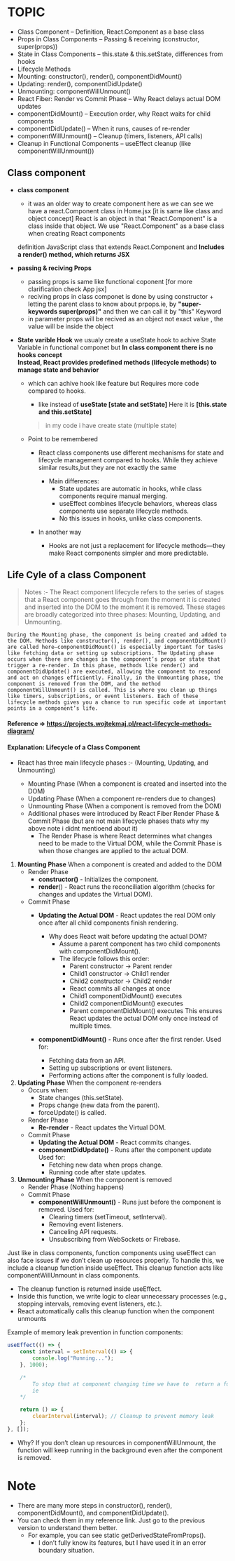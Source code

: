 # TOPIC
* Class Component – Definition, React.Component as a base class
* Props in Class Components – Passing & receiving (constructor, super(props))
* State in Class Components – this.state & this.setState, differences from hooks
* Lifecycle Methods
* Mounting: constructor(), render(), componentDidMount()
* Updating: render(), componentDidUpdate()
* Unmounting: componentWillUnmount()
* React Fiber: Render vs Commit Phase – Why React delays actual DOM updates
* componentDidMount() – Execution order, why React waits for child components
* componentDidUpdate() – When it runs, causes of re-render
* componentWillUnmount() – Cleanup (timers, listeners, API calls)
* Cleanup in Functional Components – useEffect cleanup (like componentWillUnmount())

## Class component 
* **class component** 
    - it was an older way to create component here as we can see we have a react.Component class in Home.jsx [it is same like class and object concept]
    React is an object in that "React.Component" is a class inside that object. We use "React.Component" as a base class when creating React components 

    definition 
        JavaScript class that extends React.Component and **Includes a render() method, which returns JSX**

* **passing & reciving Props** 
    -  passing props is same like functional coponent [for more clarification check App jsx]
    - reciving props in class componet is done by using constructor + letting the parent class to know about prpops.ie, by **"super-keywords super(props)"** and then we can call it by "this" Keyword 
    - in parameter props will be recived as an object not exact value , the value will be inside the object 

* **State varible Hook**
    we usualy create a useState hook to achive State Variable  in functional componet but **In class component there is no hooks concept**  
    **Instead, React provides predefined methods (lifecycle methods) to manage state and behavior**
    * which can achive hook like feature but Requires more code compared to hooks.
        * like instead of **useState  [state and setState]** Here it is  **[this.state and this.setState]**
        > in my code i have create state (multiple state)

    * Point to be remembered
        - React class components use different mechanisms for state and lifecycle management compared to hooks. While they achieve similar results,but  they are not exactly the same   
            * Main differences:  
                - State updates are automatic in hooks, while class components require manual merging.  
                - useEffect combines lifecycle behaviors, whereas class components use separate lifecycle methods.  
                - No this issues in hooks, unlike class components.

        - In another  way 
            - Hooks are not just a replacement for lifecycle methods—they make React components simpler and more predictable. 


## Life Cyle of a class Component

> Notes :- 
    The React component lifecycle refers to the series of stages that a React component goes through from the moment it is created and inserted into the DOM to the moment it is removed. These stages are broadly categorized into three phases: Mounting, Updating, and Unmounting.

    During the Mounting phase, the component is being created and added to the DOM. Methods like constructor(), render(), and componentDidMount() are called here—componentDidMount() is especially important for tasks like fetching data or setting up subscriptions. The Updating phase occurs when there are changes in the component’s props or state that trigger a re-render. In this phase, methods like render() and componentDidUpdate() are executed, allowing the component to respond and act on changes efficiently. Finally, in the Unmounting phase, the component is removed from the DOM, and the method componentWillUnmount() is called. This is where you clean up things like timers, subscriptions, or event listeners. Each of these lifecycle methods gives you a chance to run specific code at important points in a component’s life.


#### Reference =>  https://projects.wojtekmaj.pl/react-lifecycle-methods-diagram/
#### Explanation: Lifecycle of a Class Component
* React has three main lifecycle phases :- 
    (Mounting, Updating, and Unmounting) 

    - Mounting Phase (When a component is created and inserted into the DOM)
    - Updating Phase (When a component re-renders due to changes)
    - Unmounting Phase (When a component is removed from the DOM)

    * Additional phases  were introduced by React Fiber Render Phase & Commit Phase
     (but are not main lifecycle phases thats why my above note i didnt mentioend about it)     
        - The Render Phase is where React determines what changes need to be made to the Virtual DOM, while the Commit Phase is when those changes are applied to the actual DOM.


1. **Mounting Phase** When a component is created and added to the DOM
    * Render Phase
        - **constructor()** - Initializes the component.
        - **render**() - React runs the reconciliation algorithm (checks for changes and updates the Virtual DOM).
    * Commit Phase
        - **Updating the Actual DOM** - React updates the real DOM only once after all child components finish rendering.

            * Why does React wait before updating the actual DOM?
                - Assume a parent component has two child components with componentDidMount().
                * The lifecycle follows this order:
                    - Parent constructor → Parent render
                    - Child1 constructor → Child1 render
                    - Child2 constructor → Child2 render
                    - React commits all changes at once
                    - Child1 componentDidMount() executes
                    - Child2 componentDidMount() executes
                    - Parent componentDidMount() executes
                This ensures React updates the actual DOM only once instead of multiple times.
        - **componentDidMount()** - Runs once after the first render. Used for:
            - Fetching data from an API.
            - Setting up subscriptions or event listeners.
            - Performing actions after the component is fully loaded.
2. **Updating Phase** When the component re-renders
    * Occurs when:
        - State changes (this.setState).
        - Props change (new data from the parent).
        - forceUpdate() is called.
    * Render Phase
        - **Re-render** - React updates the Virtual DOM.
    * Commit Phase
        - **Updating the Actual DOM** - React commits changes.
        - **componentDidUpdate()** - Runs after the component update Used for:
            - Fetching new data when props change.
            - Running code after state updates.
3. **Unmounting Phase** When the component is removed
    * Render Phase (Nothing happens)
    * Commit Phase
        - **componentWillUnmount()** - Runs just before the component is removed. Used for:
            - Clearing timers (setTimeout, setInterval).
            - Removing event listeners.
            - Canceling API requests.
            - Unsubscribing from WebSockets or Firebase.
    
    
Just like in class components, function components using useEffect can also face issues if we don’t clean up resources properly.
To handle this, we include a cleanup function inside useEffect. This cleanup function acts like componentWillUnmount in class components.  
* The cleanup function is returned inside useEffect.  
* Inside this function, we write logic to clear unnecessary processes (e.g., stopping intervals, removing event listeners, etc.).  
* React automatically calls this cleanup function when the component unmounts  

Example of memory leak prevention in function components:
```jsx
useEffect(() => {
    const interval = setInterval(() => {
        console.log("Running...");
    }, 1000);

    /*  
        To stop that at component changing time we have to  return a function will stoping logic 
        ie
    */ 

    return () => {
        clearInterval(interval); // Cleanup to prevent memory leak
    };
}, []);
```

* Why?
If you don’t clean up resources in componentWillUnmount, the function will keep running in the background even after the component is removed.





# Note 
* There are many more steps in constructor(), render(), componentDidMount(), and componentDidUpdate().
* You can check them in my reference link. Just go to the previous version to understand them better.
    * For example, you can see static getDerivedStateFromProps().
        - I don’t fully know its features, but I have used it in an error boundary situation.
